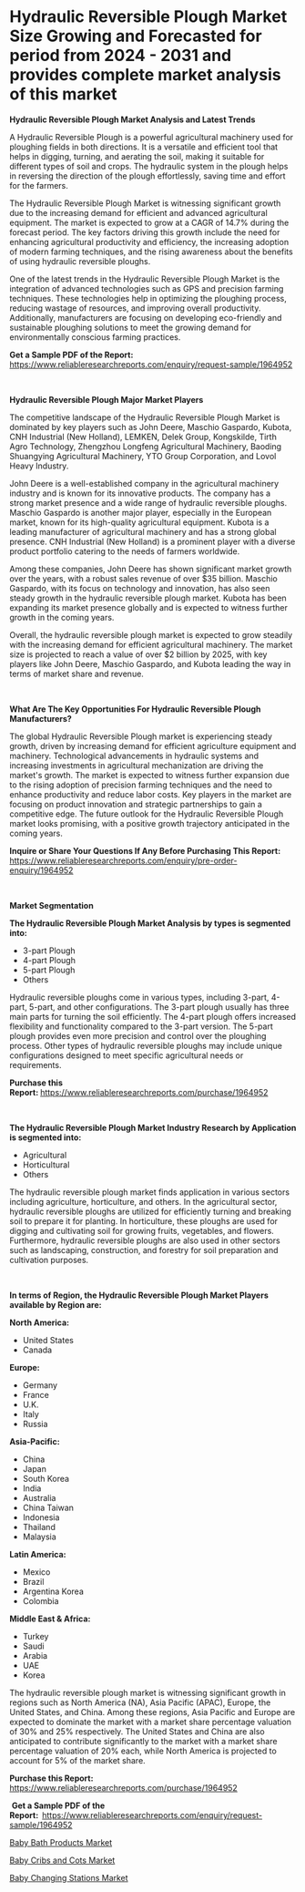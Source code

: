 <p><h1>Hydraulic Reversible Plough Market Size Growing and Forecasted for period from 2024 - 2031 and provides complete market analysis of this market</h1></p><p><strong>Hydraulic Reversible Plough Market Analysis and Latest Trends</strong></p>
<p><p>A Hydraulic Reversible Plough is a powerful agricultural machinery used for ploughing fields in both directions. It is a versatile and efficient tool that helps in digging, turning, and aerating the soil, making it suitable for different types of soil and crops. The hydraulic system in the plough helps in reversing the direction of the plough effortlessly, saving time and effort for the farmers.</p><p>The Hydraulic Reversible Plough Market is witnessing significant growth due to the increasing demand for efficient and advanced agricultural equipment. The market is expected to grow at a CAGR of 14.7% during the forecast period. The key factors driving this growth include the need for enhancing agricultural productivity and efficiency, the increasing adoption of modern farming techniques, and the rising awareness about the benefits of using hydraulic reversible ploughs.</p><p>One of the latest trends in the Hydraulic Reversible Plough Market is the integration of advanced technologies such as GPS and precision farming techniques. These technologies help in optimizing the ploughing process, reducing wastage of resources, and improving overall productivity. Additionally, manufacturers are focusing on developing eco-friendly and sustainable ploughing solutions to meet the growing demand for environmentally conscious farming practices.</p></p>
<p><strong>Get a Sample PDF of the Report:&nbsp;</strong> <a href="https://www.reliableresearchreports.com/enquiry/request-sample/1964952">https://www.reliableresearchreports.com/enquiry/request-sample/1964952</a></p>
<p>&nbsp;</p>
<p><strong>Hydraulic Reversible Plough Major Market Players</strong></p>
<p><p>The competitive landscape of the Hydraulic Reversible Plough Market is dominated by key players such as John Deere, Maschio Gaspardo, Kubota, CNH Industrial (New Holland), LEMKEN, Delek Group, Kongskilde, Tirth Agro Technology, Zhengzhou Longfeng Agricultural Machinery, Baoding Shuangying Agricultural Machinery, YTO Group Corporation, and Lovol Heavy Industry.</p><p>John Deere is a well-established company in the agricultural machinery industry and is known for its innovative products. The company has a strong market presence and a wide range of hydraulic reversible ploughs. Maschio Gaspardo is another major player, especially in the European market, known for its high-quality agricultural equipment. Kubota is a leading manufacturer of agricultural machinery and has a strong global presence. CNH Industrial (New Holland) is a prominent player with a diverse product portfolio catering to the needs of farmers worldwide.</p><p>Among these companies, John Deere has shown significant market growth over the years, with a robust sales revenue of over $35 billion. Maschio Gaspardo, with its focus on technology and innovation, has also seen steady growth in the hydraulic reversible plough market. Kubota has been expanding its market presence globally and is expected to witness further growth in the coming years.</p><p>Overall, the hydraulic reversible plough market is expected to grow steadily with the increasing demand for efficient agricultural machinery. The market size is projected to reach a value of over $2 billion by 2025, with key players like John Deere, Maschio Gaspardo, and Kubota leading the way in terms of market share and revenue.</p></p>
<p>&nbsp;</p>
<p><strong>What Are The Key Opportunities For Hydraulic Reversible Plough Manufacturers?</strong></p>
<p><p>The global Hydraulic Reversible Plough market is experiencing steady growth, driven by increasing demand for efficient agriculture equipment and machinery. Technological advancements in hydraulic systems and increasing investments in agricultural mechanization are driving the market's growth. The market is expected to witness further expansion due to the rising adoption of precision farming techniques and the need to enhance productivity and reduce labor costs. Key players in the market are focusing on product innovation and strategic partnerships to gain a competitive edge. The future outlook for the Hydraulic Reversible Plough market looks promising, with a positive growth trajectory anticipated in the coming years.</p></p>
<p><strong>Inquire or Share Your Questions If Any Before Purchasing This Report:</strong> <a href="https://www.reliableresearchreports.com/enquiry/pre-order-enquiry/1964952">https://www.reliableresearchreports.com/enquiry/pre-order-enquiry/1964952</a></p>
<p>&nbsp;</p>
<p><strong>Market Segmentation</strong></p>
<p><strong>The Hydraulic Reversible Plough Market Analysis by types is segmented into:</strong></p>
<p><ul><li>3-part Plough</li><li>4-part Plough</li><li>5-part Plough</li><li>Others</li></ul></p>
<p><p>Hydraulic reversible ploughs come in various types, including 3-part, 4-part, 5-part, and other configurations. The 3-part plough usually has three main parts for turning the soil efficiently. The 4-part plough offers increased flexibility and functionality compared to the 3-part version. The 5-part plough provides even more precision and control over the ploughing process. Other types of hydraulic reversible ploughs may include unique configurations designed to meet specific agricultural needs or requirements.</p></p>
<p><strong>Purchase this Report:&nbsp;</strong><a href="https://www.reliableresearchreports.com/purchase/1964952">https://www.reliableresearchreports.com/purchase/1964952</a></p>
<p>&nbsp;</p>
<p><strong>The Hydraulic Reversible Plough Market Industry Research by Application is segmented into:</strong></p>
<p><ul><li>Agricultural</li><li>Horticultural</li><li>Others</li></ul></p>
<p><p>The hydraulic reversible plough market finds application in various sectors including agriculture, horticulture, and others. In the agricultural sector, hydraulic reversible ploughs are utilized for efficiently turning and breaking soil to prepare it for planting. In horticulture, these ploughs are used for digging and cultivating soil for growing fruits, vegetables, and flowers. Furthermore, hydraulic reversible ploughs are also used in other sectors such as landscaping, construction, and forestry for soil preparation and cultivation purposes.</p></p>
<p>&nbsp;</p>
<p><strong>In terms of Region, the Hydraulic Reversible Plough Market Players available by Region are:</strong></p>
<p>
    <p> <strong> North America: </strong>
        <ul>
            <li>United States</li>
            <li>Canada</li>
        </ul>
        </p> 
    <p> <strong> Europe: </strong>
        <ul>
            <li>Germany</li>
            <li>France</li>
            <li>U.K.</li>
            <li>Italy</li>
            <li>Russia</li>
        </ul>
        </p> 
    <p> <strong> Asia-Pacific: </strong>
        <ul>
            <li>China</li>
            <li>Japan</li>
            <li>South Korea</li>
            <li>India</li>
            <li>Australia</li>
            <li>China Taiwan</li>
            <li>Indonesia</li>
            <li>Thailand</li>
            <li>Malaysia</li>
        </ul>
        </p> 
    <p> <strong> Latin America: </strong>
        <ul>
            <li>Mexico</li>
            <li>Brazil</li>
            <li>Argentina Korea</li>
            <li>Colombia</li>
        </ul>
        </p> 
    <p> <strong> Middle East & Africa: </strong>
        <ul>
            <li>Turkey</li>
            <li>Saudi</li>
            <li>Arabia</li>
            <li>UAE</li>
            <li>Korea</li>
        </ul>
    </p>
    </p>
<p><p>The hydraulic reversible plough market is witnessing significant growth in regions such as North America (NA), Asia Pacific (APAC), Europe, the United States, and China. Among these regions, Asia Pacific and Europe are expected to dominate the market with a market share percentage valuation of 30% and 25% respectively. The United States and China are also anticipated to contribute significantly to the market with a market share percentage valuation of 20% each, while North America is projected to account for 5% of the market share.</p></p>
<p><strong>Purchase this Report: </strong><a href="https://www.reliableresearchreports.com/purchase/1964952">https://www.reliableresearchreports.com/purchase/1964952</a></p>
<p>&nbsp;<strong>Get a Sample PDF of the Report:&nbsp;&nbsp;</strong><a href="https://www.reliableresearchreports.com/enquiry/request-sample/1964952">https://www.reliableresearchreports.com/enquiry/request-sample/1964952</a></p>
<p><strong></strong></p>
<p><p><a href="https://view.publitas.com/reportprime-1/baby-bath-products-market-size-growth-and-forecast-from-2024-2031/">Baby Bath Products Market</a></p><p><a href="https://view.publitas.com/reportprime-1/baby-cribs-and-cots-market-size-growing-and-forecasted-for-period-from-2024-2031-and-provides-complete-market-analysis-of-this-market/">Baby Cribs and Cots Market</a></p><p><a href="https://view.publitas.com/reportprime-1/baby-changing-stations-market-research-report-the-key-to-successful-business-strategy-forecasted-for-period-from-2024-2031/">Baby Changing Stations Market</a></p></p>